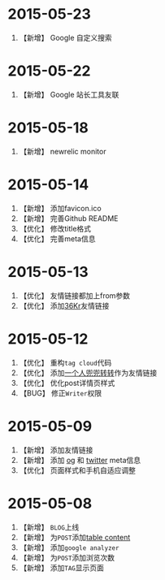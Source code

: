 <!-- BLOG新增功能描述 -->


# 2015-05-23

1. 【新增】 Google 自定义搜索

# 2015-05-22

1. 【新增】 Google 站长工具友联

# 2015-05-18

1. 【新增】 newrelic monitor

# 2015-05-14

1. 【新增】 添加favicon.ico
1. 【新增】 完善Github README
1. 【优化】 修改title格式
1. 【优化】 完善meta信息

# 2015-05-13

1. 【优化】 友情链接都加上from参数
1. 【优化】 添加[36Kr](http://36kr.com/?from=techer.info)友情链接

# 2015-05-12

1. 【优化】 重构`tag cloud`代码
1. 【优化】 添加[一个人兜兜转转](http://anye.coding.io/?from=techer.info)作为友情链接
1. 【优化】 优化post详情页样式
1. 【BUG】 修正`Writer`权限

# 2015-05-09

1. 【新增】 添加友情链接
1. 【新增】 添加 [og](http://ogp.me/) 和 [twitter](https://dev.twitter.com/cards/overview) meta信息
1. 【优化】 页面样式和手机自适应调整

# 2015-05-08

1. 【新增】 `BLOG`上线
1. 【新增】 为`POST`添加[table content](http://projects.jga.me/toc/)
1. 【新增】 添加`google analyzer`
1. 【新增】 为`POST`添加浏览次数
1. 【新增】 添加`TAG`显示页面

